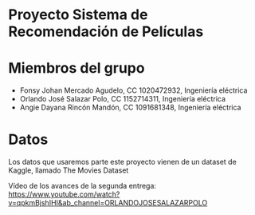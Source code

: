 # Proyecto Sistema de Recomendación de Películas

# Miembros del grupo

- Fonsy Johan Mercado Agudelo, CC 1020472932, Ingeniería eléctrica
- Orlando José Salazar Polo, CC 1152714311, Ingeniería eléctrica
- Angie Dayana Rincón Mandón, CC 1091681348, Ingeniería eléctrica

# Datos

Los datos que usaremos parte este proyecto vienen de un dataset de Kaggle, llamado The Movies Dataset

Vídeo de los avances de la segunda entrega: https://www.youtube.com/watch?v=qpkmBjshIHI&ab_channel=ORLANDOJOSESALAZARPOLO
